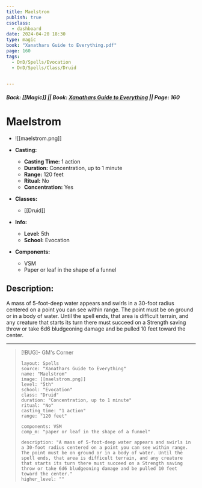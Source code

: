 ```yaml
---
title: Maelstrom
publish: true
cssclass:
  - dashboard
date: 2024-04-20 18:30
type: magic
book: "Xanathars Guide to Everything.pdf"
page: 160
tags:
  - DnD/Spells/Evocation
  - DnD/Spells/Class/Druid


---
```


##### Back: [[Magic]] || Book: [Xanathars Guide to Everything](https://drive.google.com/drive/folders/1O5bhpYizcIT5xxAoLOuzCRht_PVS7VSG?usp=sharing) || Page: 160

# Maelstrom
- ![[maelstrom.png]]
- **Casting:**
    - **Casting Time:** 1 action
    - **Duration:** Concentration, up to 1 minute
    - **Range:** 120 feet
    - **Ritual:** No
    - **Concentration:** Yes
- **Classes:**
    - [[Druid]]

- **Info:**
    - **Level:** 5th
    - **School:** Evocation
- **Components:**
    - VSM
    - Paper or leaf in the shape of a funnel

## Description:
A mass of 5-foot-deep water appears and swirls in a 30-foot radius centered on a point you can see within range. The point must be on ground or in a body of water. Until the spell ends, that area is difficult terrain, and any creature that starts its turn there must succeed on a Strength saving throw or take 6d6 bludgeoning damage and be pulled 10 feet toward the center.



---

> [!BUG]- GM's Corner
>
> ```statblock
> layout: Spells
> source: "Xanathars Guide to Everything"
> name: "Maelstrom"
> image: [[maelstrom.png]]
> level: "5th"
> school: "Evocation"
> class: "Druid"
> duration: "Concentration, up to 1 minute"
> ritual: "No"
> casting_time: "1 action"
> range: "120 feet"
>
> components: VSM
> comp_m: "paper or leaf in the shape of a funnel"
>
> description: "A mass of 5-foot-deep water appears and swirls in a 30-foot radius centered on a point you can see within range. The point must be on ground or in a body of water. Until the spell ends, that area is difficult terrain, and any creature that starts its turn there must succeed on a Strength saving throw or take 6d6 bludgeoning damage and be pulled 10 feet toward the center."
> higher_level: ""
> ```
